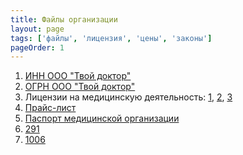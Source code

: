```yaml
---
title: Файлы организации
layout: page
tags: ['файлы', 'лицензия', 'цены', 'законы']
pageOrder: 1
---
```

1. [ИНН ООО "Твой доктор"][1]
2. [ОГРН ООО "Твой доктор"][5]
3. Лицензии на медицинскую деятельность: [1][2], [2][3], [3][4]
4. [Прайс-лист][6]
5. [Паспорт медицинской организации][7]
6. [291][8]
7. [1006][9]

[1]: /docs/INN.tif
[2]: /docs/license1.jpg
[3]: /docs/license2.jpg
[4]: /docs/license3.jpg
[5]: /docs/OGRN.jpg
[6]: /docs/price.doc
[7]: /docs/passport.doc
[8]: /docs/291.doc
[9]: /docs/1006.doc